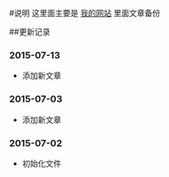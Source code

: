 #说明
   这里面主要是 [我的网站](http://www.wangkongming.cn "孔明的自留地") 里面文章备份

##更新记录

### 2015-07-13
- 添加新文章

### 2015-07-03
- 添加新文章

### 2015-07-02
- 初始化文件
